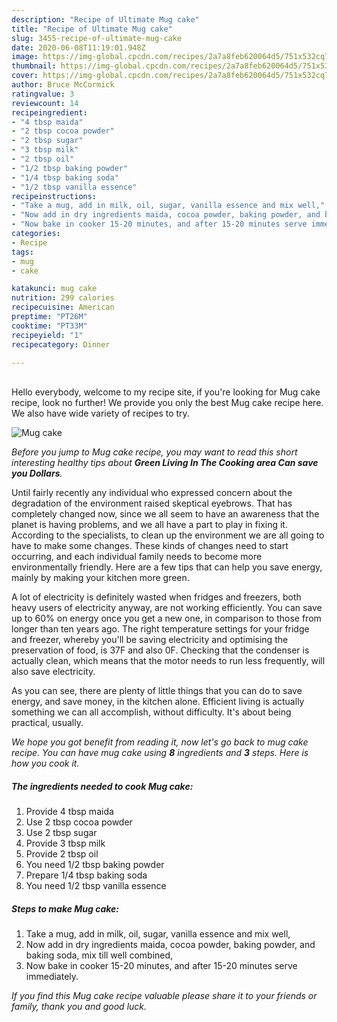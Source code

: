 ```yaml
---
description: "Recipe of Ultimate Mug cake"
title: "Recipe of Ultimate Mug cake"
slug: 3455-recipe-of-ultimate-mug-cake
date: 2020-06-08T11:19:01.948Z
image: https://img-global.cpcdn.com/recipes/2a7a8feb620064d5/751x532cq70/mug-cake-recipe-main-photo.jpg
thumbnail: https://img-global.cpcdn.com/recipes/2a7a8feb620064d5/751x532cq70/mug-cake-recipe-main-photo.jpg
cover: https://img-global.cpcdn.com/recipes/2a7a8feb620064d5/751x532cq70/mug-cake-recipe-main-photo.jpg
author: Bruce McCormick
ratingvalue: 3
reviewcount: 14
recipeingredient:
- "4 tbsp maida"
- "2 tbsp cocoa powder"
- "2 tbsp sugar"
- "3 tbsp milk"
- "2 tbsp oil"
- "1/2 tbsp baking powder"
- "1/4 tbsp baking soda"
- "1/2 tbsp vanilla essence"
recipeinstructions:
- "Take a mug, add in milk, oil, sugar, vanilla essence and mix well,"
- "Now add in dry ingredients maida, cocoa powder, baking powder, and baking soda, mix till well combined,"
- "Now bake in cooker 15-20 minutes, and after 15-20 minutes serve immediately."
categories:
- Recipe
tags:
- mug
- cake

katakunci: mug cake 
nutrition: 299 calories
recipecuisine: American
preptime: "PT26M"
cooktime: "PT33M"
recipeyield: "1"
recipecategory: Dinner

---
```

<br>
Hello everybody, welcome to my recipe site, if you're looking for Mug cake recipe, look no further! We provide you only the best Mug cake recipe here. We also have wide variety of recipes to try.
<br>


![Mug cake](https://img-global.cpcdn.com/recipes/2a7a8feb620064d5/751x532cq70/mug-cake-recipe-main-photo.jpg)

<i>Before you jump to Mug cake recipe, you may want to read this short interesting healthy tips about 
<strong>Green Living In The Cooking area Can save you Dollars</strong>.</i>
</br>

Until fairly recently any individual who expressed concern about the degradation of the environment raised skeptical eyebrows. That has completely changed now, since we all seem to have an awareness that the planet is having problems, and we all have a part to play in fixing it. According to the specialists, to clean up the environment we are all going to have to make some changes. These kinds of changes need to start occurring, and each individual family needs to become more environmentally friendly. Here are a few tips that can help you save energy, mainly by making your kitchen more green.

A lot of electricity is definitely wasted when fridges and freezers, both heavy users of electricity anyway, are not working efficiently. You can save up to 60% on energy once you get a new one, in comparison to those from longer than ten years ago. The right temperature settings for your fridge and freezer, whereby you'll be saving electricity and optimising the preservation of food, is 37F and also 0F. Checking that the condenser is actually clean, which means that the motor needs to run less frequently, will also save electricity.

As you can see, there are plenty of little things that you can do to save energy, and save money, in the kitchen alone. Efficient living is actually something we can all accomplish, without difficulty. It's about being practical, usually.


<i>We hope you got benefit from reading it, now let's go back to mug cake recipe. You can have mug cake using <strong>8</strong> ingredients and <strong>3</strong> steps. Here is how you cook it.
</i>

##### The ingredients needed to cook Mug cake:

1. Provide 4 tbsp maida
1. Use 2 tbsp cocoa powder
1. Use 2 tbsp sugar
1. Provide 3 tbsp milk
1. Provide 2 tbsp oil
1. You need 1/2 tbsp baking powder
1. Prepare 1/4 tbsp baking soda
1. You need 1/2 tbsp vanilla essence


##### Steps to make Mug cake:

1. Take a mug, add in milk, oil, sugar, vanilla essence and mix well,
1. Now add in dry ingredients maida, cocoa powder, baking powder, and baking soda, mix till well combined,
1. Now bake in cooker 15-20 minutes, and after 15-20 minutes serve immediately.


<i>If you find this Mug cake recipe valuable please share it to your friends or family, thank you and good luck.</i>
